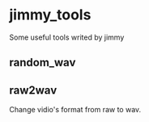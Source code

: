 # jimmy_tools
Some useful tools writed by jimmy 

## random_wav

## raw2wav
Change vidio's format from raw to wav.

